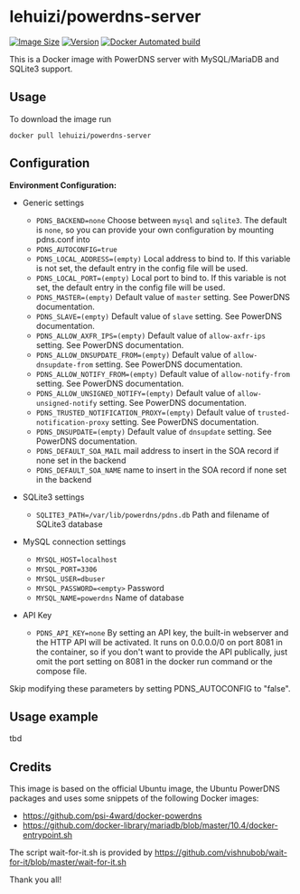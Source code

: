 # lehuizi/powerdns-server

[![Image Size](https://images.microbadger.com/badges/image/lehuizi/powerdns-server.svg)](https://microbadger.com/images/lehuizi/powerdns-server)
[![Version](https://images.microbadger.com/badges/version/lehuizi/powerdns-server.svg)](https://microbadger.com/images/lehuizi/powerdns-server)
[![Docker Automated build](https://img.shields.io/docker/cloud/build/lehuizi/powerdns-server)](https://hub.docker.com/r/lehuizi/powerdns-server)

This is a Docker image with PowerDNS server with MySQL/MariaDB and SQLite3 support.

## Usage

To download the image run

    docker pull lehuizi/powerdns-server

## Configuration

**Environment Configuration:**

* Generic settings

  * `PDNS_BACKEND=none` Choose between `mysql` and `sqlite3`. The default is `none`, so you can provide your own configuration by mounting pdns.conf into
  * `PDNS_AUTOCONFIG=true`
  * `PDNS_LOCAL_ADDRESS=(empty)` Local address to bind to. If this variable is not set, the default entry in the config file will be used.
  * `PDNS_LOCAL_PORT=(empty)` Local port to bind to. If this variable is not set, the default entry in the config file will be used.
  * `PDNS_MASTER=(empty)` Default value of `master` setting. See PowerDNS documentation.
  * `PDNS_SLAVE=(empty)` Default value of `slave` setting. See PowerDNS documentation.
  * `PDNS_ALLOW_AXFR_IPS=(empty)` Default value of `allow-axfr-ips` setting. See PowerDNS documentation.
  * `PDNS_ALLOW_DNSUPDATE_FROM=(empty)` Default value of `allow-dnsupdate-from` setting. See PowerDNS documentation.
  * `PDNS_ALLOW_NOTIFY_FROM=(empty)` Default value of `allow-notify-from` setting. See PowerDNS documentation.
  * `PDNS_ALLOW_UNSIGNED_NOTIFY=(empty)` Default value of `allow-unsigned-notify` setting. See PowerDNS documentation.
  * `PDNS_TRUSTED_NOTIFICATION_PROXY=(empty)` Default value of `trusted-notification-proxy` setting. See PowerDNS documentation.
  * `PDNS_DNSUPDATE=(empty)` Default value of `dnsupdate` setting. See PowerDNS documentation.
  * `PDNS_DEFAULT_SOA_MAIL` mail address to insert in the SOA record if none set in the backend
  * `PDNS_DEFAULT_SOA_NAME` name to insert in the SOA record if none set in the backend

* SQLite3 settings

  * `SQLITE3_PATH=/var/lib/powerdns/pdns.db` Path and filename of SQLite3 database

* MySQL connection settings

  * `MYSQL_HOST=localhost`
  * `MYSQL_PORT=3306`
  * `MYSQL_USER=dbuser`
  * `MYSQL_PASSWORD=<empty>` Password
  * `MYSQL_NAME=powerdns` Name of database

* API Key

  * `PDNS_API_KEY=none` By setting an API key, the built-in webserver and the HTTP API  will be activated. It runs on 0.0.0.0/0 on port 8081 in the container, so if you don't want to provide the API publically, just omit the port setting on 8081 in the docker run command or the compose file.

Skip modifying these parameters by setting PDNS_AUTOCONFIG to "false".

## Usage example

tbd

## Credits

This image is based on the official Ubuntu image, the Ubuntu PowerDNS packages and uses
some snippets of the following Docker images:

* https://github.com/psi-4ward/docker-powerdns
* https://github.com/docker-library/mariadb/blob/master/10.4/docker-entrypoint.sh

The script wait-for-it.sh is provided by https://github.com/vishnubob/wait-for-it/blob/master/wait-for-it.sh 

Thank you all!

